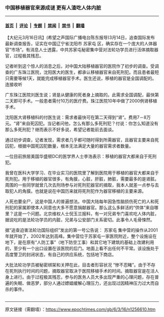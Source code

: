 ### 中国移植器官来源成谜 更有人渣吃人体内脏

---

#### [首页](../../../..?n1256610) &nbsp;|&nbsp; [评论](../../../../../epoch-comment?n1256610) &nbsp;|&nbsp; [专题](../../../../../epoch-special?n1256610) &nbsp;|&nbsp; [禁闻](../../../../../epoch-news?n1256610) &nbsp;|&nbsp; [禁书](../../../../../books?n1256610) &nbsp;|&nbsp; [翻墙](https://github.com/gfw-breaker/nogfw/blob/master/README.md?n1256610)


<div class="post_content" id="artbody" itemprop="articleBody">
 <!-- article content begin -->
 <p>
  【大纪元3月16日讯】(希望之声国际广播电台陈东报导)3月14日，追查国际发布最新调查报告，证实在中国辽宁省沈阳市
  <ok href="https://www.epochtimes.com/gb/tag/%E8%8B%8F%E5%AE%B6%E5%B1%AF.html">
   苏家屯
  </ok>
  区，确实存在一个庞大的人体器官“市场”。有消息人士透露，中共苏家屯秘密集中营对法轮功学员进行活体摘取器官，过程极其残忍。
 </p>
 <p>
  记者听到这个惊人的消息之后，对中国大陆移植器官的医院作了初步的调查。受调查的广东珠江医院，沈阳医大的医生，都承认移植器官来自死刑犯。而且患者最短只需要等候1天，就能完成移植器官手术。医生还说，移植的器官是全国调配的。
  <ok href="http://soundofhope.org/getaudio.asp?format=ram&amp;afile=audio01/2006/3/15/chinayizhi.mp3&amp;id=34756">
   连接收听
  </ok>
 </p>
 <p>
  广东珠江医院刘医生说；肾是从健康的死者身上摘取的。此需求全国调配，最快第二天即可手术。一般患者需付10万的医疗费。珠江医院10年中做了2000例肾移植手术。
 </p>
 <p>
  沈阳医大肾移植科的付医生说：需求者最快可在第二天得到“肾”。费用7－8万元。“肾”来自死囚犯。当记者问他，怎么有那么多死刑犯？付说：你怎么知道没有那么多死刑犯？继而表示不好多说，希望记者能前去面谈。
 </p>
 <p>
  通过初步调查，记者发现，需求者几乎都可随时得到所需器官，且器官主要来自死囚犯，根据中国死囚犯数量，根本无法满足大量的器官需求者数量。
 </p>
 <p>
  一位目前旅居美国华盛顿DC的医学界人士李浩表示：移植的器官大都来自于死刑犯。
 </p>
 <p>
  我曾在医科大学学习、在毕业实习的医院里了解到医院用于移植的器官大都来自于死刑犯。用于移植的器官很多，有角膜，心脏，肝脏，肺脏，需要最多的是肾脏。周围的一些同学就曾几次去刑场参与对死刑犯器官的摘取，我本人就差一点参与去取犯人的角膜。也就是说在中国历来就将死刑犯作为器官移植的主要来源。
 </p>
 <p>
  人死也要全尸，这是中国人的普遍想法。中国大陆每年因急性脑损伤死亡的人和死刑犯的家属即使本人同意也大多不愿意捐献器官。那么这么多鲜活的“供体”来自哪里？这是一个问题。北京维权人士倪玉兰报料，有一对兄弟专门喜欢吃人体内脏，据说吃的是法轮功学员的内脏，兄弟与公安部门关系密切。此事令人毛骨悚然。
 </p>
 <p>
  据“追查迫害法轮功国际组织”发出的第一号公告说：
  <ok href="https://www.epochtimes.com/gb/tag/%E8%8B%8F%E5%AE%B6%E5%B1%AF.html">
   苏家屯
  </ok>
  集中营的操作从2001年就开始了，2002年达到高峰。集中营位于苏家屯一家医院附近，整个设施设在地下，是在原有“人防工事”（地下防空工事）和其它地下建筑的基础上改建利用的，至少有一个出口设置在该医院的后门。地面上看不出任何不平常。该设施处于高度警卫的封闭状态，有自己的供应系统，包括地下商店。
 </p>
 <p>
  大批法轮功学员被秘密绑架和关押在此，目击者形容状况 “惨不忍睹”。由于不存在死刑执行时间的问题，摘取器官取决于医院移植手术的时间。摘取器官是在活人身上进行。由于过程极其残忍，参与的医务人员大多出现严重的心理问题，存在普遍的失眠、做恶梦，部分人通过嫖娼缓解心理压力，还出现过因精神压力过大而自杀的事件。
  <br/>
  <font color="#ffffff">
   (http://www.dajiyuan.com)
  </font>
 </p>
 <!-- article content end -->
 <div id="below_article_ad">
 </div>
</div>


---

原文链接（需翻墙）：https://www.epochtimes.com/gb/6/3/16/n1256610.htm